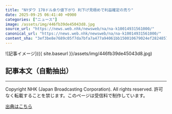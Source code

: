 ```yaml
---
title: "NYダウ 170ドル余り値下がり 利下げ見極めで利益確定の売り"
date: 2025-09-25 06:41:40 +0900
categories: ["ニュース"]
image: /assets/img/446fb39de45043d8.jpg
source_url: "https://news.web.nhk/newsweb/na/na-k10014931561000/"
canonical_url: "https://news.web.nhk/newsweb/na/na-k10014931561000/"
content_sha: "3ef3be8e7689c05f7da7bfa7a477a94061bb150010679024ef2824857ebb1283"
---
```


![記事イメージ]({{ site.baseurl }}/assets/img/446fb39de45043d8.jpg)

## 記事本文（自動抽出）
<div><div class="_13tndsj2"><nav aria-label="フッターサイトナビゲーション" class="_13tndsj4"></nav><hr class="esl7kn2s esl7kn1l esl7kn1n _14xli2ae"><p class="esl7kn2s esl7kn1m esl7kn1o _1yvk0f68 _1lugom81">Copyright NHK (Japan Broadcasting Corporation). All rights reserved. 許可なく転載することを禁じます。このページは受信料で制作しています。</p></div></div>

[出典はこちら](https://news.web.nhk/newsweb/na/na-k10014931561000/)
